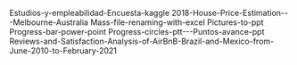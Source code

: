 Estudios-y-empleabilidad-Encuesta-kaggle 
2018-House-Price-Estimation---Melbourne-Australia 
Mass-file-renaming-with-excel
Pictures-to-ppt
Progress-bar-power-point
Progress-circles-ptt---Puntos-avance-ppt
Reviews-and-Satisfaction-Analysis-of-AirBnB-Brazil-and-Mexico-from-June-2010-to-February-2021
